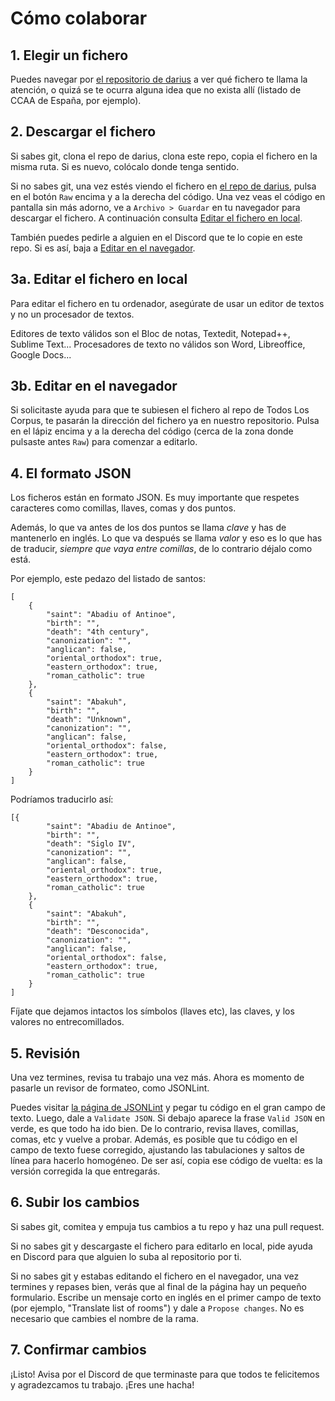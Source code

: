 # Cómo colaborar

## 1. Elegir un fichero

Puedes navegar por [el repositorio de darius](http://github.com/dariusk/corpora) a ver qué fichero te llama la atención, o quizá se te ocurra alguna idea que no exista allí (listado de CCAA de España, por ejemplo).

## 2. Descargar el fichero

Si sabes git, clona el repo de darius, clona este repo, copia el fichero en la misma ruta. Si es nuevo, colócalo donde tenga sentido.

Si no sabes git, una vez estés viendo el fichero en [el repo de darius](http://github.com/dariusk/corpora), pulsa en el botón `Raw` encima y a la derecha del código. Una vez veas el código en pantalla sin más adorno, ve a `Archivo > Guardar` en tu navegador para descargar el fichero. A continuación consulta [Editar el fichero en local](3a-editar-el-fichero-en-local).

También puedes pedirle a alguien en el Discord que te lo copie en este repo. Si es así, baja a [Editar en el navegador](#3b-editar-en-el-navegador).

## 3a. Editar el fichero en local

Para editar el fichero en tu ordenador, asegúrate de usar un editor de textos y no un procesador de textos.

Editores de texto válidos son el Bloc de notas, Textedit, Notepad++, Sublime Text... Procesadores de texto no válidos son Word, Libreoffice, Google Docs...

## 3b. Editar en el navegador

Si solicitaste ayuda para que te subiesen el fichero al repo de Todos Los Corpus, te pasarán la dirección del fichero ya en nuestro repositorio. Pulsa en el lápiz encima y a la derecha del código (cerca de la zona donde pulsaste antes `Raw`) para comenzar a editarlo. 

## 4. El formato JSON

Los ficheros están en formato JSON. Es muy importante que respetes caracteres como comillas, llaves, comas y dos puntos.

Además, lo que va antes de los dos puntos se llama _clave_ y has de mantenerlo en inglés. Lo que va después se llama _valor_ y eso es lo que has de traducir, _siempre que vaya entre comillas_, de lo contrario déjalo como está.

Por ejemplo, este pedazo del listado de santos:

```
[
    {
        "saint": "Abadiu of Antinoe",
        "birth": "",
        "death": "4th century",
        "canonization": "",
        "anglican": false,
        "oriental_orthodox": true,
        "eastern_orthodox": true,
        "roman_catholic": true
    },
    {
        "saint": "Abakuh",
        "birth": "",
        "death": "Unknown",
        "canonization": "",
        "anglican": false,
        "oriental_orthodox": false,
        "eastern_orthodox": true,
        "roman_catholic": true
    }
]
```

Podríamos traducirlo así:

```
[{
		"saint": "Abadiu de Antinoe",
		"birth": "",
		"death": "Siglo IV",
		"canonization": "",
		"anglican": false,
		"oriental_orthodox": true,
		"eastern_orthodox": true,
		"roman_catholic": true
	},
	{
		"saint": "Abakuh",
		"birth": "",
		"death": "Desconocida",
		"canonization": "",
		"anglican": false,
		"oriental_orthodox": false,
		"eastern_orthodox": true,
		"roman_catholic": true
	}
]
```

Fíjate que dejamos intactos los símbolos (llaves etc), las claves, y los valores no entrecomillados.

## 5. Revisión

Una vez termines, revisa tu trabajo una vez más. Ahora es momento de pasarle un revisor de formateo, como JSONLint.

Puedes visitar [la página de JSONLint](http://jsonlint.com) y pegar tu código en el gran campo de texto. Luego, dale a `Validate JSON`. Si debajo aparece la frase `Valid JSON` en verde, es que todo ha ido bien. De lo contrario, revisa llaves, comillas, comas, etc y vuelve a probar. Además, es posible que tu código en el campo de texto fuese corregido, ajustando las tabulaciones y saltos de línea para hacerlo homogéneo. De ser así, copia ese código de vuelta: es la versión corregida la que entregarás.

## 6. Subir los cambios

Si sabes git, comitea y empuja tus cambios a tu repo y haz una pull request.

Si no sabes git y descargaste el fichero para editarlo en local, pide ayuda en Discord para que alguien lo suba al repositorio por ti.

Si no sabes git y estabas editando el fichero en el navegador, una vez termines y repases bien, verás que al final de la página hay un pequeño formulario. Escribe un mensaje corto en inglés en el primer campo de texto (por ejemplo, "Translate list of rooms") y dale a `Propose changes`. No es necesario que cambies el nombre de la rama.

## 7. Confirmar cambios

¡Listo! Avisa por el Discord de que terminaste para que todos te felicitemos y agradezcamos tu trabajo. ¡Eres une hacha!
